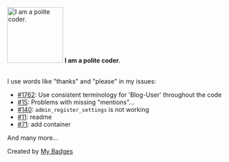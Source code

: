 <img src="https://my-badges.github.io/my-badges/polite-coder.png" alt="I am a polite coder." title="I am a polite coder." width="128">
<strong>I am a polite coder.</strong>
<br><br>

I use words like "thanks" and "please" in my issues:

- <a href="https://github.com/Automattic/wordpress-activitypub/issues/1762">#1762</a>: Use consistent terminology for 'Blog-User' throughout the code
- <a href="https://github.com/acegiak/Semantic-Linkbacks/issues/15">#15</a>: Problems with missing "mentions"...
- <a href="https://github.com/pfefferle/wordpress-webmention/issues/140">#140</a>: `admin_register_settings` is not working
- <a href="https://github.com/indieweb/wordpress-indieweb-press-this/issues/11">#11</a>: readme
- <a href="https://github.com/dshanske/syndication-links/issues/71">#71</a>: add container

 And many more...


Created by <a href="https://github.com/my-badges/my-badges">My Badges</a>